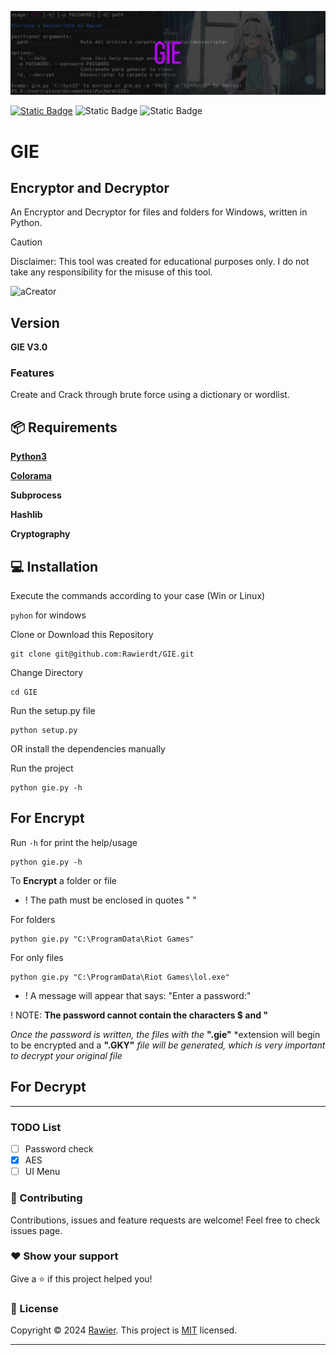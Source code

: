 ![imageTitle](/title.jpg)

[![Static Badge](https://img.shields.io/badge/%20build-MIT-brightgreen?logo=github&label=LICENSE)](https://github.com/Rawierdt/GIE/LICENSE)
![Static Badge](https://img.shields.io/badge/APRIL%202024-red?label=RELEASE%20DATE)
![Static Badge](https://img.shields.io/badge/LANGUAGE-Python-yellow?logo=python)
# GIE

## Encryptor and Decryptor
An Encryptor and Decryptor for files and folders for Windows, written in Python.


> [!CAUTION]
> Disclaimer: This tool was created for educational purposes only. I do not take any responsibility for the misuse of this tool.


![aCreator](https://i.ibb.co/q92xdX2/gie-terminal.gif)


## Version
**GIE V3.0**

### Features
Create and Crack through brute force using a dictionary or wordlist.

## 📦 Requirements
**[Python3](https://www.python.org/downloads/)**

**[Colorama](https://pypi.org/project/colorama/)**

**Subprocess**

**Hashlib**

**Cryptography**

## 💻 Installation
Execute the commands according to your case (Win or Linux)

`pyhon` for windows

Clone or Download this Repository
```
git clone git@github.com:Rawierdt/GIE.git
```

Change Directory
```
cd GIE
```
Run the setup.py file
```
python setup.py
```
OR install the dependencies manually

Run the project
```
python gie.py -h
```

## For Encrypt
Run `-h` for print the help/usage

```
python gie.py -h
```

To **Encrypt** a folder or file 
* ! The path must be enclosed in quotes " " 

For folders
```
python gie.py "C:\ProgramData\Riot Games"
```

For only files
```
python gie.py "C:\ProgramData\Riot Games\lol.exe"
```

* ! A message will appear that says: "Enter a password:"

! NOTE: **The password cannot contain the characters $ and "**

*Once the password is written, the files with the* **".gie"** *extension will begin to be encrypted and a **".GKY"** *file will be generated, which is very important to decrypt your original file*

## For Decrypt

---
### TODO List

- [ ] Password check
- [x] AES
- [ ] UI Menu

### 🤝 Contributing
Contributions, issues and feature requests are welcome! Feel free to check issues page.

### ❤️ Show your support
Give a ⭐️ if this project helped you! 

### 📝 License

Copyright © 2024 [Rawier](https://rawier.vercel.app). This project is [MIT](/LICENSE) licensed.

---
